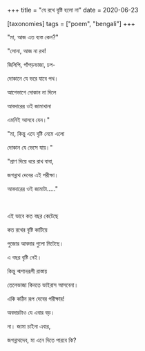 +++
title = "যে রথে বৃষ্টি হলো না"
date = 2020-06-23

[taxonomies]
tags = ["poem", "bengali"]
+++

"মা, আজ এত ব্যস্ত কেন?"

"সোনা, আজ না রথ!

জিলিপি, পাঁপড়ভাজা, চপ-

দোকানে যে ভরে যাবে পথ।

<!-- more -->

আগেভাগে দোকান না দিলে

আবদারের ওই জামাখানা

এমনিই আসবে যেন।"

"মা, কিন্তু এযে বৃষ্টি নেমে এলো

দোকান যে ভেসে যায়।"

"প্রাণ দিয়ে ধরে রাখ বাবা,

জগন্নাথ দেবের এই পরীক্ষা।

আবদারের ওই জামাটা....."

<br>

এই ভাবে কত বছর কেটেছে

কত রথের বৃষ্টি কাটিয়ে

পুজোর আবদার গুলো মিটেছে।

এ বছর বৃষ্টি নেই।

কিন্তু শ্মশানরূপী রাস্তায়

তেলেভাজা কিনতে ভাইরাস আসবেনা।

একি কঠিন রূপ দেবের পরীক্ষার!

অবদারটাও যে এবার বড়।

না। জামা চাইনা এবার,

জগন্নাথদেব, মা এনে দিতে পারবে কি?